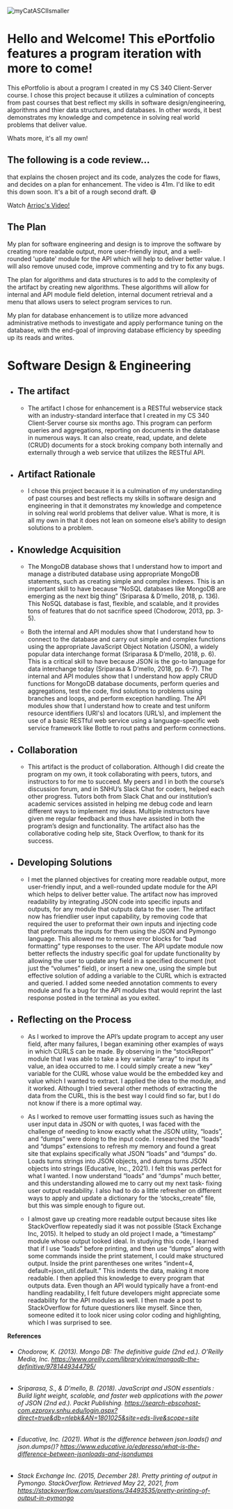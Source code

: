 ![myCatASCIIsmaller](https://user-images.githubusercontent.com/73560858/120907519-27006800-c630-11eb-8353-74487520dd3c.jpg)


# Hello and Welcome! This ePortfolio features a program iteration with more to come! 
This ePortfolio is about a program I created in my CS 340 Client-Server course. I chose this project because it utilizes a culmination of concepts from past courses that best reflect my skills in software design/engineering, algorithms and thier data structures, and databases. In other words, it best demonstrates my knowledge and competence in solving real world problems that deliver value. 

Whats more, it's all my own! 


## The following is a code review...
that explains the chosen project and its code, analyzes the code for flaws, and decides on a plan for enhancement. 
The video is 41m. I'd like to edit this down soon. It's a bit of a rough second draft. 😅


Watch [Arrioc's Video!](https://www.youtube.com/watch?v=wDXqfWe2RQw) 

## The Plan
My plan for software engineering and design is to improve the software by creating more readable output, more user-friendly input, and a well-rounded 'update' module for the API which will help to deliver better value. I will also remove unused code, improve commenting and try to fix any bugs.

The plan for algorithms and data structures is to add to the complexity of the artifact by creating new algorithms. These algorithms will allow for internal and API module field deletion, internal document retrieval and a menu that allows users to select program services to run.

My plan for database enhancement is to utilize more advanced administrative methods to investigate and apply performance tuning on the database, with the end-goal of improving database efficiency by speeding up its reads and writes.



# Software Design & Engineering

* ## The artifact
  * The artifact I chose for enhancement is a RESTful webservice stack with an industry-standard interface that I created in my CS 340 Client-Server course six months ago. This program can perform queries and aggregations, reporting on documents in the database in numerous ways. It can also create, read, update, and delete (CRUD) documents for a stock broking company both internally and externally through a web service that utilizes the RESTful API.
 
* ## Artifact Rationale
  * I chose this project because it is a culmination of my understanding of past courses and best reflects my skills in software design and engineering in that it demonstrates my knowledge and competence in solving real world problems that deliver value. What is more, it is all my own in that it does not lean on someone else’s ability to design solutions to a problem.

* ## Knowledge Acquisition
  * The MongoDB database shows that I understand how to import and manage a distributed database using appropriate MongoDB statements, such as creating simple and complex indexes. This is an important skill to have because “NoSQL databases like MongoDB are emerging as the next big thing” (Sriparasa & D’mello, 2018, p. 136). This NoSQL database is fast, flexible, and scalable, and it provides tons of features that do not sacrifice speed (Chodorow, 2013, pp. 3-5). 

  * Both the internal and API modules show that I understand how to connect to the database and carry out simple and complex functions using the appropriate JavaScript Object Notation (JSON), a widely popular data interchange format (Sriparasa & D’mello, 2018, p. 6). This is a critical skill to have because JSON is the go-to language for data interchange today (Sriparasa & D’mello, 2018, pp. 6-7). The internal and API modules show that I understand how apply CRUD functions for MongoDB database documents, perform queries and aggregations, test the code, find solutions to problems using branches and loops, and perform exception handling. The API modules show that I understand how to create and test uniform resource identifiers (URI's) and locators (URL’s), and implement the use of a basic RESTful web service using a language-specific web service framework like Bottle to rout paths and perform connections. 

* ## Collaboration
  * This artifact is the product of collaboration. Although I did create the program on my own, it took collaborating with peers, tutors, and instructors to for me to succeed. My peers and I in both the course’s discussion forum, and in SNHU’s Slack Chat for coders, helped each other progress. Tutors both from Slack Chat and our institution’s academic services assisted in helping me debug code and learn different ways to implement my ideas. Multiple instructors have given me regular feedback and thus have assisted in both the program’s design and functionality. The artifact also has the collaborative coding help site, Stack Overflow, to thank for its success.

* ## Developing Solutions
  * I met the planned objectives for creating more readable output, more user-friendly input, and a well-rounded update module for the API which helps to deliver better value. The artifact now has improved readability by integrating JSON code into specific inputs and outputs, for any module that outputs data to the user. The artifact now has friendlier user input capability, by removing code that required the user to preformat their own inputs and injecting code that preformats the inputs for them using the JSON and Pymongo language. This allowed me to remove error blocks for “bad formatting” type responses to the user. The API update module now better reflects the industry specific goal for update functionality by allowing the user to update any field in a specified document (not just the “volumes” field), or insert a new one, using the simple but effective solution of adding a variable to the CURL which is extracted and queried. I added some needed annotation comments to every module and fix a bug for the API modules that would reprint the last response posted in the terminal as you exited. 

* ## Reflecting on the Process
  * As I worked to improve the API’s update program to accept any user field, after many failures, I began examining other examples of ways in which CURLS can be made. By observing in the “stockReport” module that I was able to take a key variable “array” to input its value, an idea occurred to me. I could simply create a new “key” variable for the CURL whose value would be the embedded key and value which I wanted to extract. I applied the idea to the module, and it worked. Although I tried several other methods of extracting the data from the CURL, this is the best way I could find so far, but I do not know if there is a more optimal way. 
  
  * As I worked to remove user formatting issues such as having the user input data in JSON or with quotes, I was faced with the challenge of needing to know exactly what the JSON utility, “loads”, and “dumps” were doing to the input code. I researched the “loads” and “dumps” extensions to refresh my memory and found a great site that explains specifically what JSON “loads” and “dumps” do. Loads turns strings into JSON objects, and dumps turns JSON objects into strings (Educative, Inc., 2021). I felt this was perfect for what I wanted. I now understand “loads” and “dumps” much better, and this understanding allowed me to carry out my next task- fixing user output readability. I also had to do a little refresher on different ways to apply and update a dictionary for the ‘stocks_create” file, but this was simple enough to figure out.
  
  * I almost gave up creating more readable output because sites like StackOverflow repeatedly siad it was not possible (Stack Exchange Inc, 2015). It helped to study an old project I made, a “timestamp” module whose output looked ideal. In studying this code, I learned that if I use “loads” before printing, and then use “dumps” along with some commands inside the print statement, I could make structured output. Inside the print parentheses one writes “indent=4, default=json_util.default.” This indents the data, making it more readable. I then applied this knowledge to every program that outputs data. Even though an API would typically have a front-end handling readability, I felt future developers might appreciate some readability for the API modules as well. I then made a post to StackOverflow for future questioners like myself. Since then, someone edited it to look nicer using color coding and highlighting, which I was surprised to see.


**References**
  * ###### Chodorow, K. (2013). Mongo DB: The definitive guide (2nd ed.). O’Reilly Media, Inc. https://www.oreilly.com/library/view/mongodb-the-definitive/9781449344795/

  * ###### Sriparasa, S., & D’mello, B. (2018). JavaScript and JSON essentials : Build light weight, scalable, and faster web applications with the power of JSON (2nd ed.). Packt Publishing. https://search-ebscohost-com.ezproxy.snhu.edu/login.aspx?direct=true&db=nlebk&AN=1801025&site=eds-live&scope=site

  * ###### Educative, Inc. (2021). What is the difference between json.loads() and json.dumps()? https://www.educative.io/edpresso/what-is-the-difference-between-jsonloads-and-jsondumps

  * ###### Stack Exchange Inc. (2015, December 28). Pretty printing of output in Pymongo. StackOverflow. Retrieved May 22, 2021, from https://stackoverflow.com/questions/34493535/pretty-printing-of-output-in-pymongo


